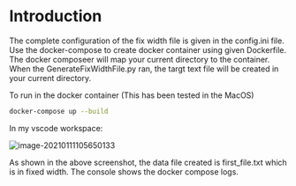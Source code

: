 # Introduction

The complete configuration of the fix width file is given in the config.ini file. Use the docker-compose to create docker container using given Dockerfile. The docker composeer will map your current directory to the container. When the GenerateFixWidthFile.py ran, the targt text file will be created in your current directory.

To run in the docker container (This has been tested in the MacOS)

```bash
docker-compose up --build
```
In my vscode workspace:

![image-20210111105650133](https://cdn.jsdelivr.net/gh/ojitha/blog@master/uPic/image-20210111105650133.png)

As shown in the above screenshot, the data file created is first_file.txt which is in fixed width. The console shows the docker compose logs.